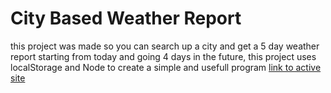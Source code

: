 # City Based Weather Report
this project was made so you can search up a city and get a 5 day weather report starting from today and going 4 days in the future, this project uses localStorage and Node to create a simple and usefull program
[link to active site](https://grey-pearson.github.io/5-day-forcast/)